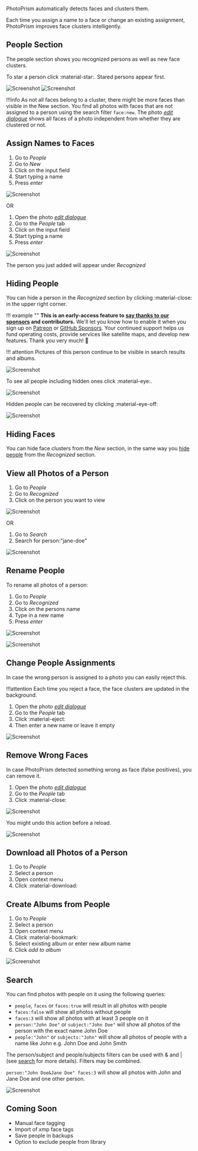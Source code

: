 PhotoPrism automatically detects faces and clusters them.

Each time you assign a name to a face or change an existing assignment, PhotoPrism improves face clusters intelligently.

## People Section ##
The people section shows you recognized persons as well as new face clusters.

To star a person click :material-star:. Stared persons appear first.

![Screenshot](img/recognized.png)
![Screenshot](img/new.png)

!!!info
    As not all faces belong to a cluster, there might be more faces than visible in the New section.
    You find all photos with faces that are not assigned to a person using the search filter `face:new`.
    The photo [*edit dialogue*](edit.md) shows all faces of a photo independent from whether they are clustered or not.

## Assign Names to Faces ##
1. Go to *People*
2. Go to *New*
3. Click on the input field
4. Start typing a name
5. Press *enter*

![Screenshot](img/add-name-new.png)

<!--![Screenshot](img/add-name-new-2.png)-->

OR

1. Open the photo [*edit dialogue*](edit.md)
2. Go to the *People* tab
3. Click on the input field
4. Start typing a name
5. Press *enter*

![Screenshot](img/add-name-edit.png)

The person you just added will appear under *Recognized*

## Hiding People ##
You can hide a person in the *Recognized* section by clicking :material-close: in the upper right corner.

!!! example ""
    **This is an early-access feature to [say thanks to our sponsors](https://github.com/photoprism/photoprism/blob/develop/SPONSORS.md) and contributors.**
    We'll let you know how to enable it when you sign up on [Patreon](https://www.patreon.com/photoprism) or [GitHub Sponsors](https://github.com/sponsors/photoprism).
    Your continued support helps us fund operating costs, provide services like satellite maps,
    and develop new features. Thank you very much! 💜

!!! attention
    Pictures of this person continue to be visible in search results and albums.

![Screenshot](img/person-hide.png)

To see all people including hidden ones click :material-eye:.

![Screenshot](img/person-show-all.png)

Hidden people can be recovered by clicking :material-eye-off:

![Screenshot](img/person-recover.png)

## Hiding Faces ##
You can hide face clusters from the *New* section, in the same way you [hide people](#hiding-people) from the *Recognized* section.

## View all Photos of a Person ##
1. Go to *People*
2. Go to *Recognized*
3. Click on the person you want to view

![Screenshot](img/view-person.png)

OR

1. Go to *Search*
2. Search for person:"jane-doe"

![Screenshot](img/view-person-2.png)

## Rename People ##
To rename all photos of a person:

1. Go to *People*
2. Go to *Recognized*
3. Click on the persons name
4. Type in a new name
5. Press *enter*

![Screenshot](img/rename-recognized-0.png)

![Screenshot](img/rename-recognized.png)

## Change People Assignments ##
In case the wrong person is assigned to a photo you can easily reject this. 

!!!attention
    Each time you reject a face, the face clusters are updated in the background.

1. Open the photo [*edit dialogue*](edit.md)
2. Go to the *People* tab
3. Click :material-eject:
4. Then enter a new name or leave it empty

![Screenshot](img/reject.png)

## Remove Wrong Faces ##
In case PhotoPrism detected something wrong as face (false positives), you can remove it.

1. Open the photo [*edit dialogue*](edit.md)
2. Go to the *People* tab
3. Click :material-close:

![Screenshot](img/remove-face.png)

You might undo this action before a reload.

![Screenshot](img/undo-remove-face.png)

## Download all Photos of a Person ##
1. Go to *People*
2. Select a person
3. Open context menu
4. Click :material-download:

## Create Albums from People ##
1. Go to *People*
2. Select a person
3. Open context menu
4. Click :material-bookmark:
5. Select existing album or enter new album name
6. Click *add to album*

![Screenshot](img/people-context-menu.png)

## Search ##
You can find photos with people on it using the following queries:

- `people`, `faces` or `faces:true` will result in all photos with people 
- `faces:false` will show all photos without people
- `faces:3` will show all photos with at least 3 people on it
- `person:"John Doe"` or `subject:"John Doe"` will show all photos of the person with the exact name John Doe
- `people:"John"` or `subjects:"John"` will show all photos of people with a name like John e.g. John Doe and John Smith

The person/subject and people/subjects filters can be used with & and | (see [search](search.md) for more details). Filters may be combined.

`person:"John Doe&Jane Doe" faces:3` will show all photos with John and Jane Doe and one other person.

![Screenshot](img/people-search.png)

## Coming Soon ##
- Manual face tagging
- Import of xmp face tags
- Save people in backups
- Option to exclude people from library

